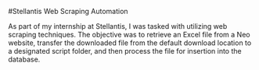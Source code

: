 #Stellantis Web Scraping Automation


As part of my internship at Stellantis, I was tasked with utilizing web scraping techniques. The objective was to retrieve an Excel file from a Neo website, transfer the downloaded file from the default download location to a designated script folder, and then process the file for insertion into the database.
